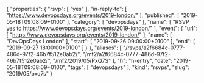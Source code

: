 {
  "properties": {
    "rsvp": [
      "yes"
    ],
    "in-reply-to": [
      "https://www.devopsdays.org/events/2019-london/"
    ],
    "published": [
      "2019-05-18T09:08:09+0100"
    ],
    "category": [
      "devopsdays"
    ],
    "name": [
      "RSVP yes to https://www.devopsdays.org/events/2019-london/"
    ],
    "event": {
      "url": [
        "https://www.devopsdays.org/events/2019-london/"
      ],
      "name": [
        "DevOpsDays London"
      ],
      "start": [
        "2019-09-26 09:00:00+0100"
      ],
      "end": [
        "2019-09-27 18:00:00+0100"
      ]
    }
  },
  "aliases": [
    "/rsvps/a2f6684c-0777-486d-97f2-46b7f512e0ab2/",
    "/mf2/a2f6684c-0777-486d-97f2-46b7f512e0ab2/",
    "/mf2/2019/05/PxQ7S"
  ],
  "h": "h-entry",
  "date": "2019-05-18T09:08:09+0100",
  "tags": [
    "devopsdays"
  ],
  "kind": "rsvps",
  "slug": "2019/05/pxq7s"
}
